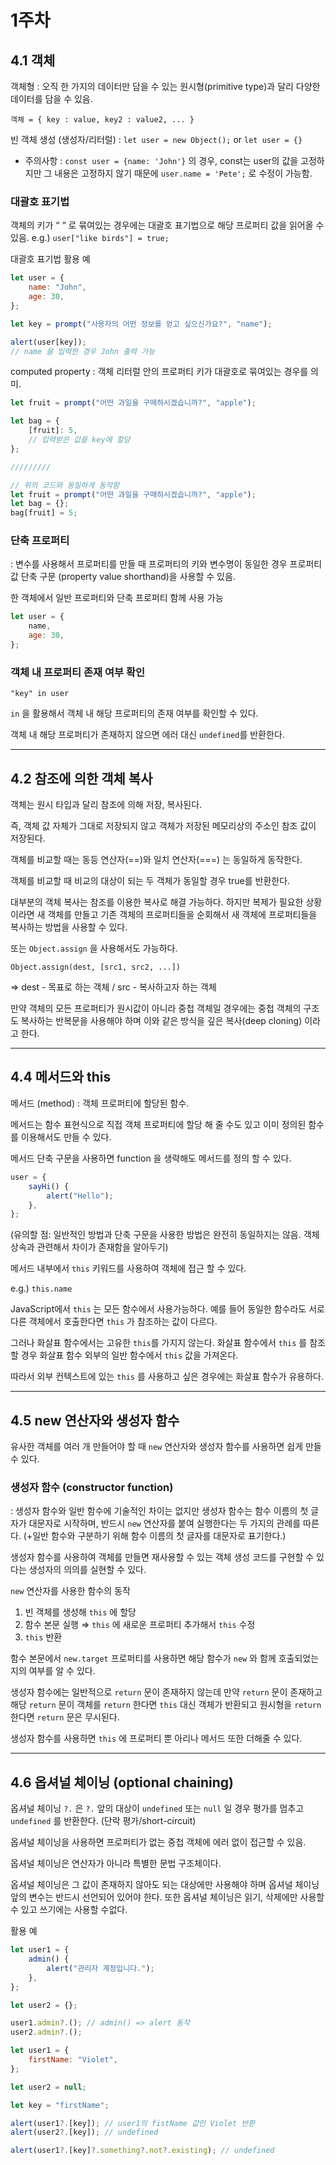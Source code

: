 # 1주차

## 4.1 객체

객체형 : 오직 한 가지의 데이터만 담을 수 있는 원시형(primitive type)과 달리 다양한 데이터를 담을 수 있음.

`객체 = { key : value, key2 : value2, ... }`

빈 객체 생성 (생성자/리터럴) : `let user = new Object();` or `let user = {}`

-   주의사항 : `const user = {name: 'John'}` 의 경우, const는 user의 값을 고정하지만 그 내용은 고정하지 않기 때문에 `user.name = 'Pete';` 로 수정이 가능함.

### 대괄호 표기법

객체의 키가 “ “ 로 묶여있는 경우에는 대괄호 표기법으로 해당 프로퍼티 값을 읽어올 수 있음. e.g.) `user["like birds"] = true;`

대괄호 표기법 활용 예

```jsx
let user = {
	name: "John",
	age: 30,
};

let key = prompt("사용자의 어떤 정보를 얻고 싶으신가요?", "name");

alert(user[key]);
// name 을 입력한 경우 John 출력 가능
```

computed property : 객체 리터럴 안의 프로퍼티 키가 대괄호로 묶여있는 경우를 의미.

```jsx
let fruit = prompt("어떤 과일을 구매하시겠습니까?", "apple");

let bag = {
	[fruit]: 5,
	// 입력받은 값을 key에 할당
};

/////////

// 위의 코드와 동일하게 동작함
let fruit = prompt("어떤 과일을 구매하시겠습니까?", "apple");
let bag = {};
bag[fruit] = 5;
```

### 단축 프로퍼티

: 변수를 사용해서 프로퍼티를 만들 때 프로퍼티의 키와 변수명이 동일한 경우 프로퍼티 값 단축 구문 (property value shorthand)을 사용할 수 있음.

한 객체에서 일반 프로퍼티와 단축 프로퍼티 함께 사용 가능

```jsx
let user = {
	name,
	age: 30,
};
```

### 객체 내 프로퍼티 존재 여부 확인

`"key" in user`

`in` 을 활용해서 객체 내 해당 프로퍼티의 존재 여부를 확인할 수 있다.

객체 내 해당 프로퍼티가 존재하지 않으면 에러 대신 `undefined`를 반환한다.

---

## 4.2 참조에 의한 객체 복사

객체는 원시 타입과 달리 참조에 의해 저장, 복사된다.

즉, 객체 값 자체가 그대로 저장되지 않고 객체가 저장된 메모리상의 주소인 참조 값이 저장된다.

객체를 비교할 때는 동등 연산자(==)와 일치 연산자(===) 는 동일하게 동작한다.

객체를 비교할 때 비교의 대상이 되는 두 객체가 동일할 경우 true를 반환한다.

대부분의 객체 복사는 참조를 이용한 복사로 해결 가능하다. 하지만 복제가 필요한 상황이라면 새 객체를 만들고 기존 객체의 프로퍼티들을 순회해서 새 객체에 프로퍼티들을 복사하는 방법을 사용할 수 있다.

또는 `Object.assign` 을 사용해서도 가능하다.

`Object.assign(dest, [src1, src2, ...])`

⇒ dest - 목표로 하는 객체 / src - 복사하고자 하는 객체

만약 객체의 모든 프로퍼티가 원시값이 아니라 중첩 객체일 경우에는 중첩 객체의 구조도 복사하는 반복문을 사용해야 하며 이와 같은 방식을 깊은 복사(deep cloning) 이라고 한다.

---

## 4.4 메서드와 this

메서드 (method) : 객체 프로퍼티에 할당된 함수.

메서드는 함수 표현식으로 직접 객체 프로퍼티에 할당 해 줄 수도 있고 이미 정의된 함수를 이용해서도 만들 수 있다.

메서드 단축 구문을 사용하면 function 을 생략해도 메서드를 정의 할 수 있다.

```jsx
user = {
	sayHi() {
		alert("Hello");
	},
};
```

(유의할 점: 일반적인 방법과 단축 구문을 사용한 방법은 완전히 동일하지는 않음. 객체 상속과 관련해서 차이가 존재함을 알아두기)

메서드 내부에서 `this` 키워드를 사용하여 객체에 접근 할 수 있다.

e.g.) `this.name`

JavaScript에서 `this` 는 모든 함수에서 사용가능하다. 예를 들어 동일한 함수라도 서로 다른 객체에서 호출한다면 `this` 가 참조하는 값이 다르다.

그러나 화살표 함수에서는 고유한 `this`를 가지지 않는다. 화살표 함수에서 `this` 를 참조할 경우 화살표 함수 외부의 일반 함수에서 `this` 값을 가져온다.

따라서 외부 컨텍스트에 있는 `this` 를 사용하고 싶은 경우에는 화살표 함수가 유용하다.

---

## 4.5 new 연산자와 생성자 함수

유사한 객체를 여러 개 만들어야 할 때 `new` 연산자와 생성자 함수를 사용하면 쉽게 만들 수 있다.

### 생성자 함수 (constructor function)

: 생성자 함수와 일반 함수에 기술적인 차이는 없지만 생성자 함수는 함수 이름의 첫 글자가 대문자로 시작하며, 반드시 `new` 연산자를 붙여 실행한다는 두 가지의 관례를 따른다. (+일반 함수와 구분하기 위해 함수 이름의 첫 글자를 대문자로 표기한다.)

생성자 함수를 사용하여 객체를 만들면 재사용할 수 있는 객체 생성 코드를 구현할 수 있다는 생성자의 의의를 실현할 수 있다.

`new` 연산자를 사용한 함수의 동작

1. 빈 객체를 생성해 `this` 에 할당
2. 함수 본문 실행 ⇒ `this` 에 새로운 프로퍼티 추가해서 `this` 수정
3. `this` 반환

함수 본문에서 `new.target` 프로퍼티를 사용하면 해당 함수가 `new` 와 함께 호출되었는지의 여부를 알 수 있다.

생성자 함수에는 일반적으로 `return` 문이 존재하지 않는데 만약 `return` 문이 존재하고 해당 `return` 문이 객체를 `return` 한다면 `this` 대신 객체가 반환되고 원시형을 `return` 한다면 `return` 문은 무시된다.

생성자 함수를 사용하면 `this` 에 프로퍼티 뿐 아리나 메서드 또한 더해줄 수 있다.

---

## 4.6 옵셔널 체이닝 (optional chaining)

옵셔널 체이닝 `?.` 은 `?.` 앞의 대상이 `undefined` 또는 `null` 일 경우 평가를 멈추고 `undefined` 를 반환한다. (단락 평가/short-circuit)

옵셔널 체이닝을 사용하면 프로퍼티가 없는 중첩 객체에 에러 없이 접근할 수 있음.

옵셔널 체이닝은 연산자가 아니라 특별한 문법 구조체이다.

옵셔널 체이닝은 그 값이 존재하지 않아도 되는 대상에만 사용해야 하며 옵셔널 체이닝 앞의 변수는 반드시 선언되어 있어야 한다. 또한 옵셔널 체이닝은 읽기, 삭제에만 사용할 수 있고 쓰기에는 사용할 수없다.

활용 예

```jsx
let user1 = {
	admin() {
		alert("관리자 계정입니다.");
	},
};

let user2 = {};

user1.admin?.(); // admin() => alert 동작
user2.admin?.();
```

```jsx
let user1 = {
	firstName: "Violet",
};

let user2 = null;

let key = "firstName";

alert(user1?.[key]); // user1의 fistName 값인 Violet 반환
alert(user2?.[key]); // undefined

alert(user1?.[key]?.something?.not?.existing); // undefined
```
